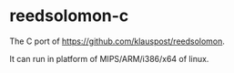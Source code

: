 # reedsolomon-c
The C port of https://github.com/klauspost/reedsolomon.

It can run in platform of MIPS/ARM/i386/x64 of linux.
